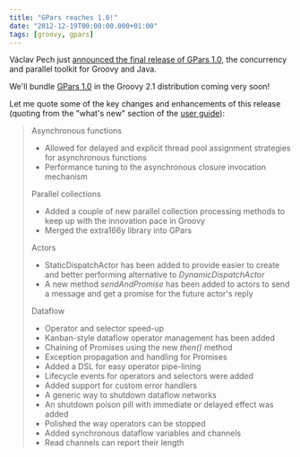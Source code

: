 ```yaml
---
title: "GPars reaches 1.0!"
date: "2012-12-19T00:00:00.000+01:00"
tags: [groovy, gpars]
---
```


Václav Pech just [announced the final release of GPars 1.0](http://www.jroller.com/vaclav/entry/i_like_the_smell_of), the concurrency and parallel toolkit for Groovy and Java.  

We'll bundle [GPars 1.0](http://gpars.codehaus.org/) in the Groovy 2.1 distribution coming very soon!  
  
Let me quote some of the key changes and enhancements of this release (quoting from the "what's new" section of the [user guide](http://www.gpars.org/1.0.0/guide/guide/gettingStarted.html#gettingStarted_what'sNew)):

> Asynchronous functions
> 
> *   Allowed for delayed and explicit thread pool assignment strategies for asynchronous functions
> *   Performance tuning to the asynchronous closure invocation mechanism
> 
> Parallel collections
> 
> *   Added a couple of new parallel collection processing methods to keep up with the innovation pace in Groovy
> *   Merged the extra166y library into GPars
> 
> Actors
> 
> *   StaticDispatchActor has been added to provide easier to create and better performing alternative to _DynamicDispatchActor_
> *   A new method _sendAndPromise_ has been added to actors to send a message and get a promise for the future actor's reply
> 
> Dataflow
> 
> *   Operator and selector speed-up
> *   Kanban-style dataflow operator management has been added
> *   Chaining of Promises using the new _then()_ method
> *   Exception propagation and handling for Promises
> *   Added a DSL for easy operator pipe-lining
> *   Lifecycle events for operators and selectors were added
> *   Added support for custom error handlers
> *   A generic way to shutdown dataflow networks
> *   An shutdown poison pill with immediate or delayed effect was added
> *   Polished the way operators can be stopped
> *   Added synchronous dataflow variables and channels
> *   Read channels can report their length